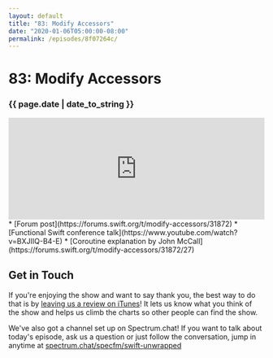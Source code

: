 ```yaml
---
layout: default
title: "83: Modify Accessors"
date: "2020-01-06T05:00:00-08:00"
permalink: /episodes/8f07264c/
---
```


# 83: Modify Accessors

### {{ page.date | date_to_string }}

<iframe frameBorder="0" height="200px" scrolling="no" seamless src="https://player.simplecast.com/94ee22bc-9244-4aea-9145-d1b776f3888e" width="100%"></iframe>
<br/>
* [Forum post](https://forums.swift.org/t/modify-accessors/31872)
* [Functional Swift conference talk](https://www.youtube.com/watch?v=BXJIIQ-B4-E)
* [Coroutine explanation by John McCall](https://forums.swift.org/t/modify-accessors/31872/27)

## Get in Touch

If you're enjoying the show and want to say thank you, the best way to do that is by [leaving us a review on iTunes](https://itunes.apple.com/us/podcast/swift-unwrapped/id1209817203?mt=2)! It lets us know what you think of the show and helps us climb the charts so other people can find the show.

We've also got a channel set up on Spectrum.chat! If you want to talk about today's episode, ask us a question or just follow the conversation, jump in anytime at [spectrum.chat/specfm/swift-unwrapped](https://spectrum.chat/specfm/swift-unwrapped)
